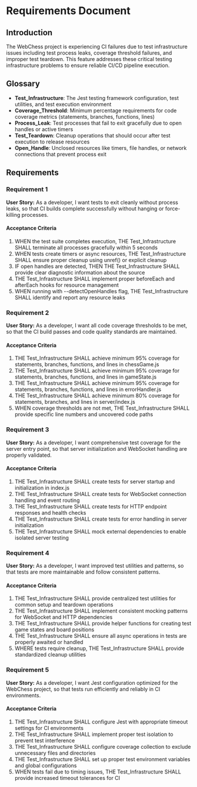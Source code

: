 # Requirements Document

## Introduction

The WebChess project is experiencing CI failures due to test infrastructure issues including test process leaks, coverage threshold failures, and improper test teardown. This feature addresses these critical testing infrastructure problems to ensure reliable CI/CD pipeline execution.

## Glossary

- **Test_Infrastructure**: The Jest testing framework configuration, test utilities, and test execution environment
- **Coverage_Threshold**: Minimum percentage requirements for code coverage metrics (statements, branches, functions, lines)
- **Process_Leak**: Test processes that fail to exit gracefully due to open handles or active timers
- **Test_Teardown**: Cleanup operations that should occur after test execution to release resources
- **Open_Handle**: Unclosed resources like timers, file handles, or network connections that prevent process exit

## Requirements

### Requirement 1

**User Story:** As a developer, I want tests to exit cleanly without process leaks, so that CI builds complete successfully without hanging or force-killing processes.

#### Acceptance Criteria

1. WHEN the test suite completes execution, THE Test_Infrastructure SHALL terminate all processes gracefully within 5 seconds
2. WHEN tests create timers or async resources, THE Test_Infrastructure SHALL ensure proper cleanup using unref() or explicit cleanup
3. IF open handles are detected, THEN THE Test_Infrastructure SHALL provide clear diagnostic information about the source
4. THE Test_Infrastructure SHALL implement proper beforeEach and afterEach hooks for resource management
5. WHEN running with --detectOpenHandles flag, THE Test_Infrastructure SHALL identify and report any resource leaks

### Requirement 2

**User Story:** As a developer, I want all code coverage thresholds to be met, so that the CI build passes and code quality standards are maintained.

#### Acceptance Criteria

1. THE Test_Infrastructure SHALL achieve minimum 95% coverage for statements, branches, functions, and lines in chessGame.js
2. THE Test_Infrastructure SHALL achieve minimum 95% coverage for statements, branches, functions, and lines in gameState.js
3. THE Test_Infrastructure SHALL achieve minimum 95% coverage for statements, branches, functions, and lines in errorHandler.js
4. THE Test_Infrastructure SHALL achieve minimum 80% coverage for statements, branches, and lines in server/index.js
5. WHEN coverage thresholds are not met, THE Test_Infrastructure SHALL provide specific line numbers and uncovered code paths

### Requirement 3

**User Story:** As a developer, I want comprehensive test coverage for the server entry point, so that server initialization and WebSocket handling are properly validated.

#### Acceptance Criteria

1. THE Test_Infrastructure SHALL create tests for server startup and initialization in index.js
2. THE Test_Infrastructure SHALL create tests for WebSocket connection handling and event routing
3. THE Test_Infrastructure SHALL create tests for HTTP endpoint responses and health checks
4. THE Test_Infrastructure SHALL create tests for error handling in server initialization
5. THE Test_Infrastructure SHALL mock external dependencies to enable isolated server testing

### Requirement 4

**User Story:** As a developer, I want improved test utilities and patterns, so that tests are more maintainable and follow consistent patterns.

#### Acceptance Criteria

1. THE Test_Infrastructure SHALL provide centralized test utilities for common setup and teardown operations
2. THE Test_Infrastructure SHALL implement consistent mocking patterns for WebSocket and HTTP dependencies
3. THE Test_Infrastructure SHALL provide helper functions for creating test game states and board positions
4. THE Test_Infrastructure SHALL ensure all async operations in tests are properly awaited or handled
5. WHERE tests require cleanup, THE Test_Infrastructure SHALL provide standardized cleanup utilities

### Requirement 5

**User Story:** As a developer, I want Jest configuration optimized for the WebChess project, so that tests run efficiently and reliably in CI environments.

#### Acceptance Criteria

1. THE Test_Infrastructure SHALL configure Jest with appropriate timeout settings for CI environments
2. THE Test_Infrastructure SHALL implement proper test isolation to prevent test interference
3. THE Test_Infrastructure SHALL configure coverage collection to exclude unnecessary files and directories
4. THE Test_Infrastructure SHALL set up proper test environment variables and global configurations
5. WHEN tests fail due to timing issues, THE Test_Infrastructure SHALL provide increased timeout tolerances for CI